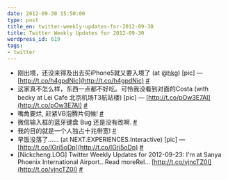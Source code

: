 ```yaml
---
date: 2012-09-30 15:50:00
type: post
title_en: twitter-weekly-updates-for-2012-09-30
title: Twitter Weekly Updates for 2012-09-30
wordpress_id: 619
tags:
- twitter
---
```

	
* 刚出境，还没来得及出去买iPhone5就又要入境了 (at @[hkg](http://twitter.com/hkg)) [pic] — [http://t.co/h4gpdNic](http://t.co/h4gpdNic)  [#](http://twitter.com/nickcheng/statuses/251173881128292352)
* 这家真不怎么样，东西一点都不好吃。可怜我没看到对面的Costa (with becky at Lei Cafe 北京机场T3航站楼) [pic] — [http://t.co/pOw3E7AI](http://t.co/pOw3E7AI)  [#](http://twitter.com/nickcheng/statuses/251084523410956288)
* 嘴角要烂, 赶紧VB泡腾片伺候!  [#](http://twitter.com/nickcheng/statuses/250871111384965120)
* 微信输入框的蓝牙键盘 Bug 还是没有改啊.  [#](http://twitter.com/nickcheng/statuses/250764547336585216)
* 我的目的就是一个人独占十兆带宽!  [#](http://twitter.com/nickcheng/statuses/250036537167839233)
* 早饭没落了…… (at NEXT.EXPERIENCES.Interactive) [pic] — [http://t.co/lGri5oDp](http://t.co/lGri5oDp)  [#](http://twitter.com/nickcheng/statuses/250031353268170752)
* [Nickcheng.LOG] Twitter Weekly Updates for 2012-09-23: I'm at Sanya Phoenix International Airport...Read moreRel... [http://t.co/vjncTZ0I](http://t.co/vjncTZ0I)  [#](http://twitter.com/nickcheng/statuses/249898570554155009)
